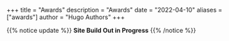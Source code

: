+++
title = "Awards"
description = "Awards"
date = "2022-04-10"
aliases = ["awards"]
author = "Hugo Authors"
+++

{{% notice update %}}
**Site Build Out in Progress**
{{% /notice %}}
